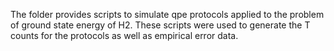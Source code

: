 The folder provides scripts to simulate qpe protocols applied to the problem of ground state energy of H2.
These scripts were used to generate the T counts for the protocols as well as empirical error data.
